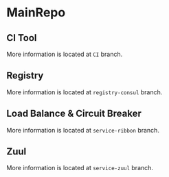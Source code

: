 # MainRepo
## CI Tool
More information is located at `CI` branch.
## Registry
More information is located at `registry-consul` branch.
## Load Balance & Circuit Breaker
More information is located at `service-ribbon` branch.

## Zuul

More information is located at `service-zuul` branch.

